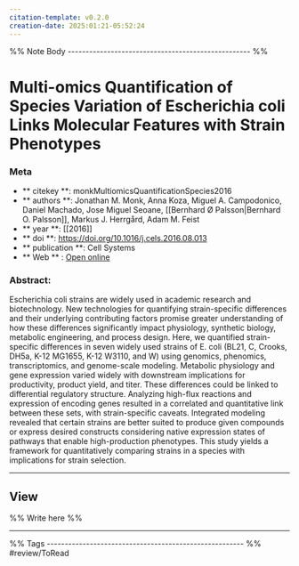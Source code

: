 ```yaml
---
citation-template: v0.2.0
creation-date: 2025:01:21-05:52:24
---
```


%% Note Body --------------------------------------------------- %%
# Multi-omics Quantification of Species Variation of Escherichia coli Links Molecular Features with Strain Phenotypes

### Meta
- ** citekey **: monkMultiomicsQuantificationSpecies2016
- ** authors **: Jonathan M. Monk, Anna Koza, Miguel A. Campodonico, Daniel Machado, Jose Miguel Seoane, [[Bernhard Ø Palsson|Bernhard O. Palsson]], Markus J. Herrgård, Adam M. Feist
- ** year **: [[2016]]
- ** doi **: https://doi.org/10.1016/j.cels.2016.08.013
- ** publication **: Cell Systems
- ** Web ** : [Open online]()


### Abstract:
Escherichia coli strains are widely used in academic research and biotechnology. New technologies for quantifying strain-specific differences and their underlying contributing factors promise greater understanding of how these differences significantly impact physiology, synthetic biology, metabolic engineering, and process design. Here, we quantified strain-specific differences in seven widely used strains of E. coli (BL21, C, Crooks, DH5a, K-12 MG1655, K-12 W3110, and W) using genomics, phenomics, transcriptomics, and genome-scale modeling. Metabolic physiology and gene expression varied widely with downstream implications for productivity, product yield, and titer. These differences could be linked to differential regulatory structure. Analyzing high-flux reactions and expression of encoding genes resulted in a correlated and quantitative link between these sets, with strain-specific caveats. Integrated modeling revealed that certain strains are better suited to produce given compounds or express desired constructs considering native expression states of pathways that enable high-production phenotypes. This study yields a framework for quantitatively comparing strains in a species with implications for strain selection.

___

## View

%% Write here %%





___
%% Tags  ------------------------------------------------------- %%
#review/ToRead